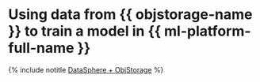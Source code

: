 # Using data from {{ objstorage-name }} to train a model in {{ ml-platform-full-name }}

{% include notitle [DataSphere + ObjStorage](../../_tutorials/datasphere/s3-to-datasphere.md) %}